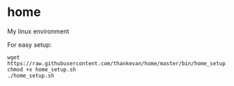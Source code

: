 home
==============

My linux environment

For easy setup:
```
wget https://raw.githubusercontent.com/thankevan/home/master/bin/home_setup.sh
chmod +x home_setup.sh
./home_setup.sh
```
